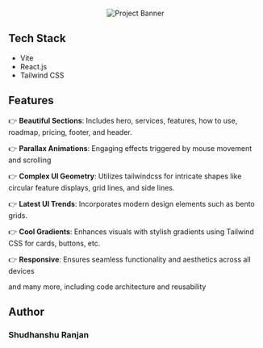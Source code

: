 <div align="center">
  <br />
      <img src="https://i.ibb.co/Kqdv8j1/Image-from.png" alt="Project Banner">
    
  <br />

</div>

## Tech Stack</a>

- Vite
- React.js
- Tailwind CSS

## Features

👉 **Beautiful Sections**: Includes hero, services, features, how to use, roadmap, pricing, footer, and header.

👉 **Parallax Animations**: Engaging effects triggered by mouse movement and scrolling

👉 **Complex UI Geometry**: Utilizes tailwindcss for intricate shapes like circular feature displays, grid lines, and side lines.

👉 **Latest UI Trends**: Incorporates modern design elements such as bento grids.

👉 **Cool Gradients**: Enhances visuals with stylish gradients using Tailwind CSS for cards, buttons, etc.

👉 **Responsive**: Ensures seamless functionality and aesthetics across all devices

and many more, including code architecture and reusability


## Author

<h3>Shudhanshu Ranjan</h3>
